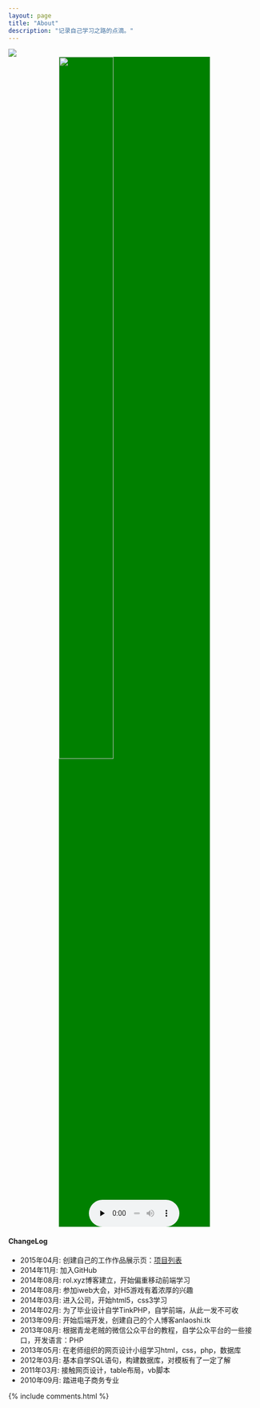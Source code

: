 ```yaml
---
layout: page
title: "About"
description: "记录自己学习之路的点滴。"
---
```


<img src="http://7xif9n.com1.z0.glb.clouddn.com/wx.jpg">

<div style="position: relative;width:60%;margin: 0 auto;height: auto;background:green ">
<audio preload="none" style="position: absolute;bottom: 0;right: 0;left: 0;margin: 0 auto;width: 60%" src="http://myazqtest.qiniudn.com/Birdy - All About You.mp3" controls="controls"></audio>
<img src="https://unsplash.imgix.net/photo-1426200830301-372615e4ac54?fit=crop&fm=jpg&q=75&w=1050" style="width:60%">

</div>


#### ChangeLog

- 2015年04月:    创建自己的工作作品展示页：<a href="/show/index.html">项目列表</a>
- 2014年11月:    加入GitHub
- 2014年08月:    rol.xyz博客建立，开始偏重移动前端学习
- 2014年08月:    参加iweb大会，对H5游戏有着浓厚的兴趣
- 2014年03月:    进入公司，开始html5，css3学习
- 2014年02月:    为了毕业设计自学TinkPHP，自学前端，从此一发不可收
- 2013年09月:    开始后端开发，创建自己的个人博客anlaoshi.tk
- 2013年08月:    根据青龙老贼的微信公众平台的教程，自学公众平台的一些接口，开发语言：PHP
- 2013年05月:    在老师组织的网页设计小组学习html，css，php，数据库
- 2012年03月:    基本自学SQL语句，构建数据库，对模板有了一定了解
- 2011年03月:    接触网页设计，table布局，vb脚本
- 2010年09月:    踏进电子商务专业

{% include comments.html %}
